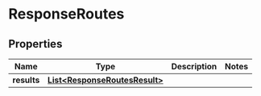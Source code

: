 
# ResponseRoutes

## Properties
Name | Type | Description | Notes
------------ | ------------- | ------------- | -------------
**results** | [**List&lt;ResponseRoutesResult&gt;**](ResponseRoutesResult.md) |  | 



